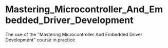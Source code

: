 # Mastering_Microcontroller_And_Embedded_Driver_Development
The use of the "Mastering Microcontroller And Embedded Driver Development" course in practice
